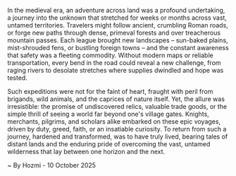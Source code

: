 
In the medieval era, an adventure across land was a profound undertaking, a journey into the unknown that stretched for weeks or months across vast, untamed territories. Travelers might follow ancient, crumbling Roman roads, or forge new paths through dense, primeval forests and over treacherous mountain passes. Each league brought new landscapes – sun-baked plains, mist-shrouded fens, or bustling foreign towns – and the constant awareness that safety was a fleeting commodity. Without modern maps or reliable transportation, every bend in the road could reveal a new challenge, from raging rivers to desolate stretches where supplies dwindled and hope was tested.

Such expeditions were not for the faint of heart, fraught with peril from brigands, wild animals, and the caprices of nature itself. Yet, the allure was irresistible: the promise of undiscovered relics, valuable trade goods, or the simple thrill of seeing a world far beyond one's village gates. Knights, merchants, pilgrims, and scholars alike embarked on these epic voyages, driven by duty, greed, faith, or an insatiable curiosity. To return from such a journey, hardened and transformed, was to have truly lived, bearing tales of distant lands and the enduring pride of overcoming the vast, untamed wilderness that lay between one horizon and the next.

~ By Hozmi - 10 October 2025
